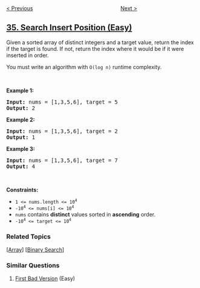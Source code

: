 <!--|This file generated by command(leetcode description); DO NOT EDIT.    |-->
<!--+----------------------------------------------------------------------+-->
<!--|@author    awesee <openset.wang@gmail.com>                           |-->
<!--|@link      https://github.com/awesee                                 |-->
<!--|@home      https://github.com/awesee/leetcode                        |-->
<!--+----------------------------------------------------------------------+-->

[< Previous](../find-first-and-last-position-of-element-in-sorted-array "Find First and Last Position of Element in Sorted Array")
　　　　　　　　　　　　　　　　
[Next >](../valid-sudoku "Valid Sudoku")

## [35. Search Insert Position (Easy)](https://leetcode.com/problems/search-insert-position "搜索插入位置")

<p>Given a sorted array of distinct integers and a target value, return the index if the target is found. If not, return the index where it would be if it were inserted in order.</p>

<p>You must&nbsp;write an algorithm with&nbsp;<code>O(log n)</code> runtime complexity.</p>

<p>&nbsp;</p>
<p><strong>Example 1:</strong></p>

<pre>
<strong>Input:</strong> nums = [1,3,5,6], target = 5
<strong>Output:</strong> 2
</pre>

<p><strong>Example 2:</strong></p>

<pre>
<strong>Input:</strong> nums = [1,3,5,6], target = 2
<strong>Output:</strong> 1
</pre>

<p><strong>Example 3:</strong></p>

<pre>
<strong>Input:</strong> nums = [1,3,5,6], target = 7
<strong>Output:</strong> 4
</pre>

<p>&nbsp;</p>
<p><strong>Constraints:</strong></p>

<ul>
	<li><code>1 &lt;= nums.length &lt;= 10<sup>4</sup></code></li>
	<li><code>-10<sup>4</sup> &lt;= nums[i] &lt;= 10<sup>4</sup></code></li>
	<li><code>nums</code> contains <strong>distinct</strong> values sorted in <strong>ascending</strong> order.</li>
	<li><code>-10<sup>4</sup> &lt;= target &lt;= 10<sup>4</sup></code></li>
</ul>

### Related Topics
  [[Array](../../tag/array/README.md)]
  [[Binary Search](../../tag/binary-search/README.md)]

### Similar Questions
  1. [First Bad Version](../first-bad-version) (Easy)
